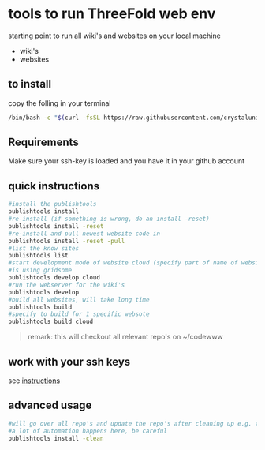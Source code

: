 # tools to run ThreeFold web env

starting point to run all wiki's and websites on your local machine

- wiki's
- websites

## to install

copy the folling in your terminal

```bash
/bin/bash -c "$(curl -fsSL https://raw.githubusercontent.com/crystaluniverse/publishtools/master/scripts/install.sh)"
```

## Requirements

Make sure your ssh-key is loaded and you have it in your github account

## quick instructions

```bash
#install the publishtools
publishtools install
#re-install (if something is wrong, do an install -reset)
publishtools install -reset
#re-install and pull newest website code in
publishtools install -reset -pull
#list the know sites
publishtools list
#start development mode of website cloud (specify part of name of website is good enough)
#is using gridsome
publishtools develop cloud
#run the webserver for the wiki's
publishtools develop
#build all websites, will take long time
publishtools build
#specify to build for 1 specific websote
publishtools build cloud
```

> remark: this will checkout all relevant repo's on ~/codewww <BR>

## work with your ssh keys

see [instructions](docs/sshkey.md)

## advanced usage

```bash
#will go over all repo's and update the repo's after cleaning up e.g. the wiki's
#a lot of automation happens here, be careful
publishtools install -clean
```
